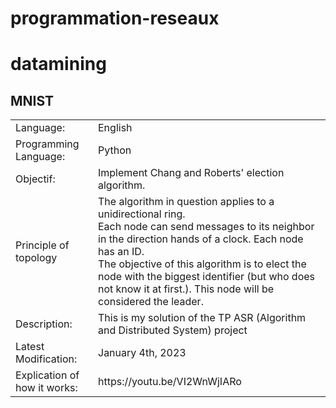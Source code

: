 # programmation-reseaux
# datamining

## MNIST
<table>
  <tr>
    <td>Language:</td>
    <td>English</td>
  </tr>
  <tr>
    <td>Programming Language:</td>
    <td>Python</td>
  </tr>
  <tr>
    <td>Objectif:</td>
    <td>Implement Chang and Roberts' election algorithm.</td>
  </tr>
  <tr>
    <td>Principle of topology</td>
    <td>
      The algorithm in question applies to a unidirectional ring.<br>
      Each node can send messages to its neighbor in the direction
      hands of a clock. Each node has an ID.<br>
      The objective of this algorithm is to elect the node with the biggest
      identifier (but who does not know it at first.). This node will be
      considered the leader.
    </td>
  </tr>
  <tr>
    <td>Description:</td>
    <td>This is my solution of the TP ASR (Algorithm and Distributed System) project</td>
  </tr>
  <tr>
    <td>Latest Modification:</td>
    <td>January 4th, 2023</td>
  </tr>
  <tr>
    <td>Explication of how it works:</td>
    <td>https://youtu.be/VI2WnWjIARo</td>
  </tr>
</table>
